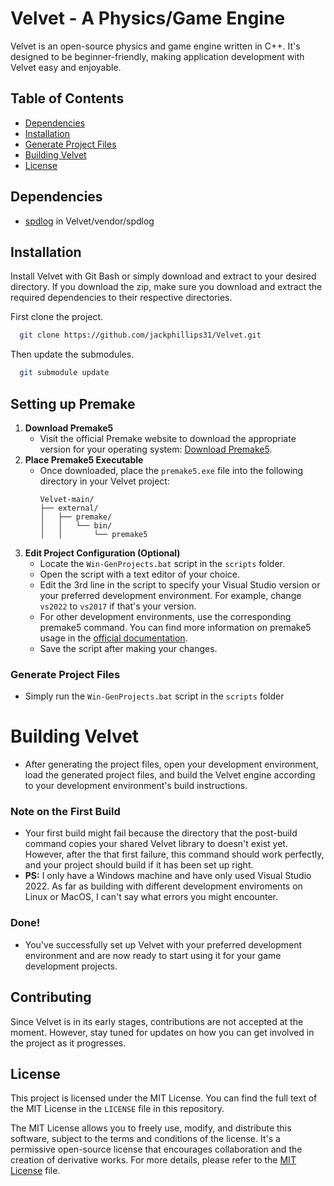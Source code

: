 # Velvet - A Physics/Game Engine

Velvet is an open-source physics and game engine written in C++. It's designed to be beginner-friendly, making application development with Velvet easy and enjoyable.
## Table of Contents
- [Dependencies](#dependencies)
- [Installation](#installation)
- [Generate Project Files](#generate-project-files)
- [Building Velvet](#building-velvet)
- [License](#license)
## Dependencies
- [spdlog](https://github.com/gabime/spdlog) in Velvet/vendor/spdlog
## Installation
Install Velvet with Git Bash or simply download and extract to your desired directory. If you download the zip, make sure you download and extract the required dependencies to their respective directories.

First clone the project.
```bash
  git clone https://github.com/jackphillips31/Velvet.git
```
Then update the submodules.
```bash
  git submodule update
```
## Setting up Premake
1. **Download Premake5**
   - Visit the official Premake website to download the appropriate version for your operating system: [Download Premake5](https://premake.github.io/download).
2. **Place Premake5 Executable**
   - Once downloaded, place the `premake5.exe` file into the following directory in your Velvet project:
     ```
     Velvet-main/
     ├── external/
     │   ├── premake/
     │   │   └── bin/
     │   │       └── premake5
     ```
3. **Edit Project Configuration (Optional)**
   - Locate the `Win-GenProjects.bat` script in the `scripts` folder.
   - Open the script with a text editor of your choice.
   - Edit the 3rd line in the script to specify your Visual Studio version or your preferred development environment. For example, change `vs2022` to `vs2017` if that's your version.
   - For other development environments, use the corresponding premake5 command. You can find more information on premake5 usage in the [official documentation](https://premake.github.io/docs/Using-Premake/#using-premake-to-generate-project-files).
   - Save the script after making your changes.
### Generate Project Files
   - Simply run the `Win-GenProjects.bat` script in the `scripts` folder
# Building Velvet
- After generating the project files, open your development environment, load the generated project files, and build the Velvet engine according to your development environment's build instructions.
### Note on the First Build
- Your first build might fail because the directory that the post-build command copies your shared Velvet library to doesn't exist yet. However, after the that first failure, this command should work perfectly, and your project should build if it has been set up right.
- **PS:** I only have a Windows machine and have only used Visual Studio 2022. As far as building with different development enviroments on Linux or MacOS, I can't say what errors you might encounter.
### Done!
- You've successfully set up Velvet with your preferred development environment and are now ready to start using it for your game development projects.
## Contributing
Since Velvet is in its early stages, contributions are not accepted at the moment. However, stay tuned for updates on how you can get involved in the project as it progresses.
## License
This project is licensed under the MIT License. You can find the full text of the MIT License in the `LICENSE` file in this repository.

The MIT License allows you to freely use, modify, and distribute this software, subject to the terms and conditions of the license. It's a permissive open-source license that encourages collaboration and the creation of derivative works. For more details, please refer to the [MIT License](LICENSE) file.
